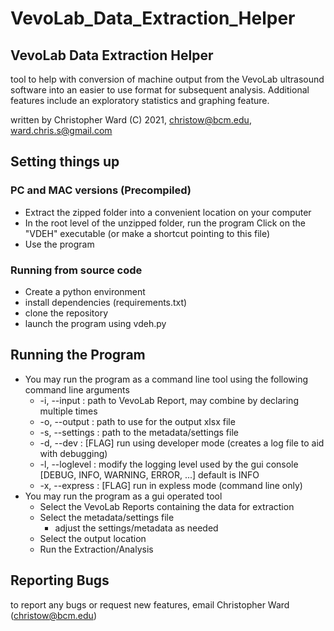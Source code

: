 # VevoLab_Data_Extraction_Helper

## VevoLab Data Extraction Helper
tool to help with conversion of machine output from the VevoLab ultrasound software into an easier to use format for subsequent analysis. Additional features include an exploratory statistics and graphing feature.

written by Christopher Ward (C) 2021, christow@bcm.edu, ward.chris.s@gmail.com



## Setting things up

### PC and MAC versions (Precompiled)
* Extract the zipped folder into a convenient location on your computer
* In the root level of the unzipped folder, run the program Click on the "VDEH" executable (or make a shortcut pointing to this file)
* Use the program

### Running from source code
* Create a python environment
* install dependencies (requirements.txt)
* clone the repository
* launch the program using vdeh.py


## Running the Program
* You may run the program as a command line tool using the following command line arguments
    * -i, --input : path to VevoLab Report, may combine by declaring multiple times
    * -o, --output : path to use for the output xlsx file
    * -s, --settings : path to the metadata/settings file
    * -d, --dev : [FLAG] run using developer mode (creates a log file to aid with debugging)
    * -l, --loglevel : modify the logging level used by the gui console [DEBUG, INFO, WARNING, ERROR, ...] default is INFO
    * -x, --express : [FLAG] run in expless mode (command line only)
* You may run the program as a gui operated tool
    * Select the VevoLab Reports containing the data for extraction
    * Select the metadata/settings file
        * adjust the settings/metadata as needed
    * Select the output location
    * Run the Extraction/Analysis

## Reporting Bugs
to report any bugs or request new features, email Christopher Ward (christow@bcm.edu)
